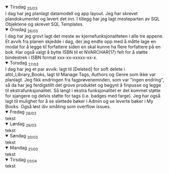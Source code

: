 <details open>
<summary>Tirsdag <sub>25/03</sub></summary>
I dag har jeg planlagt datamodell og app layout. Jeg har skrevet plandokumentet og levert det inn. I tillegg har jeg lagt mesteparten av SQL Objektene og skrevet SQL Templates.
</details>
<details open>
<summary>Onsdag <sub>26/03</sub></summary>
I dag har jeg grovt lagt det meste av kjernefunksjonaliteten i alle tre appene. Et avvik fra planen skjedde i dag, der jeg endte opp med å måtte lage en modal for å legge til forfattere siden en skal kunne ha flere forfattere på en bok. Har også valgt å bytte ISBN til et NVARCHAR(17) felt for å støtte bindestrek i ISBN format xxx-xx-xxxxx-xx-x.
</details>
<details open>
<summary>Torsdag <sub>27/03</sub></summary>
I dag har jeg et par avvik: lagt til [Deleted] for soft delete i atbl_Library_Books, lagt til Manage Tags, Authors og Genre som ikke var planlagt.
Jeg fikk endringen fra fagprøvenemnden, som var "ingen endring", så da har jeg ferdigstillt det grove produktet og begynt å finpusse og legge til ekstrafunksjonalitet. Så langt i ekstra funksjonalitet er det kommet støtte for sjangere og delvis støtte for tags (i.e. badges med farge). Jeg har også lagt til mulighet for å se slettede bøker i Admin og se leverte bøker i My Books. Også løst div småting som overflow issues. 
</details>
<details open>
<summary>Fredag <sub>28/03</sub></summary>
tekst
</details>
<details open>
<summary>Lørdag <sub>29/03</sub></summary>
tekst
</details>
<details open>
<summary>Søndag <sub>30/03</sub></summary>
tekst
</details>
<details open>
<summary>Mandag <sub>31/03</sub></summary>
tekst
</details>
<details open>
<summary>Tirsdag <sub>01/04</sub></summary>
tekst
</details>
